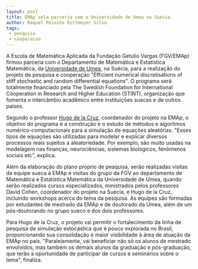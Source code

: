 ```yaml
---
layout: post
title: EMAp sela parceria com a Universidade de Umea na Suécia
author: Raquel Peixoto Rittmeyer Silva
tags:
 - pesquisa
 - cooperacao
---
```


A Escola de Matemática Aplicada da Fundação Getulio Vargas (FGV/EMAp)
firmou parceria com o Departamento de Matemática e Estatística
Matemática, da
[Universidade de Umea](http://www.math.umu.se/english/), na Suécia,
para a realização do projeto de pesquisa e cooperação "Efficient
numerical discretisations of stiff stochastic and random differential
equations". O programa será totalmente financiado pela The Swedish
Foundation for International Cooperation in Research and Higher
Education (STINT), organização que fomenta o intercâmbio acadêmico
entre instituições suecas e de outros países.

Segundo o professor
[Hugo de la Cruz](http://emap.fgv.br/people/hugo.cansino.html),
coordenador do projeto na EMAp, o objetivo do programa é a construção
e o estudo de métodos e algoritmos numérico-computacionais para a
simulação de equações aleatórias. "Esses tipos de equações são
utilizadas para modelar e explicar diversos processos reais sujeitos a
aleatoriedade. Por exemplo, são muito usadas na modelagem nas
finanças, neurociências, sistemas biológicos, fenômenos sociais etc",
explica.

Além da elaboração do plano próprio de pesquisa, serão realizadas
visitas da equipe sueca à EMAp e visitas do grupo da FGV ao
departamento de Matemática e Estatística Matemática da Universidade de
Umea, quando serão realizados cursos especializados, ministrados pelos
professores David Cohen, coordenador do projeto na Suécia, e Hugo de
la Cruz, incluindo workshops acerca do tema da pesquisa. As equipes
são formadas por estudantes de mestrado da EMAp e de doutorado da
Umea, além de um pós-doutorando no grupo sueco e dos dois professores.

Para Hugo de la Cruz, o projeto vai permitir o fortalecimento da linha
de pesquisa de simulação estocástica que é pouco explorada no Brasil,
proporcionando sua consolidação e maior visibilidade à área de atuação
da EMAp no país. "Paralelamente, vai beneficiar não só os alunos de
mestrado envolvidos, mas também os demais alunos da graduação e
pós-graduação, que terão a oportunidade de participar de cursos e
seminários sobre o tema", finaliza.
